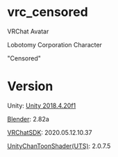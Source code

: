 # vrc_censored

VRChat Avatar

Lobotomy Corporation Character 

"Censored"

# Version

Unity: [Unity 2018.4.20f1](https://unity3d.com/unity/whats-new/2018.4.20)

[Blender](https://www.blender.org/download/): 2.82a

[VRChatSDK](https://vrchat.com/home/download): 2020.05.12.10.37

[UnityChanToonShader(UTS)](https://unity-chan.com/download/releaseNote.php?id=UTS2_0): 2.0.7.5

